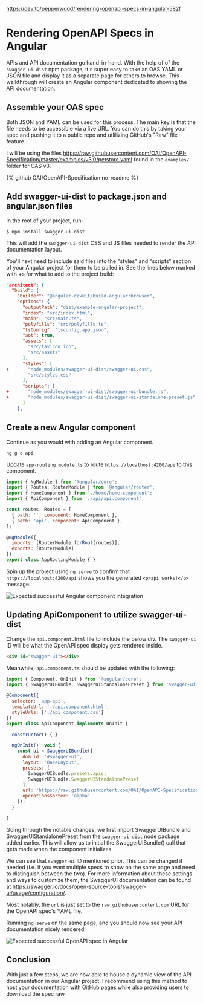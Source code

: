 https://dev.to/pepperwood/rendering-openapi-specs-in-angular-582f

# Rendering OpenAPI Specs in Angular

APIs and API documentation go hand-in-hand. With the help of of the `swagger-ui-dist` npm package, it's super easy to take an OAS YAML or JSON file and display it as a separate page for others to browse. This walkthrough will create an Angular component dedicated to showing the API documentation.

## Assemble your OAS spec

Both JSON and YAML can be used for this process. The main key is that the file needs to be accessible via a live URL. You can do this by taking your spec and pushing it to a public repo and utlilizing GitHub's "Raw" file feature.

I will be using the files https://raw.githubusercontent.com/OAI/OpenAPI-Specification/master/examples/v3.0/petstore.yaml found in the `examples/` folder for OAS v3.

{% github OAI/OpenAPI-Specification no-readme %}

## Add swagger-ui-dist to package.json and angular.json files

In the root of your project, run:
```
$ npm install swagger-ui-dist
```

This will add the `swagger-ui-dist` CSS and JS files needed to render the API documentation layout.

You'll next need to include said files into the "styles" and "scripts" section of your Angular project for them to be pulled in. See the lines below marked with +s for what to add to the project build:

```json
"architect": {
  "build": {
    "builder": "@angular-devkit/build-angular:browser",
    "options": {
      "outputPath": "dist/example-angular-project",
      "index": "src/index.html",
      "main": "src/main.ts",
      "polyfills": "src/polyfills.ts",
      "tsConfig": "tsconfig.app.json",
      "aot": true,
      "assets": [
        "src/favicon.ico",
        "src/assets"
      ],
      "styles": [
+       "node_modules/swagger-ui-dist/swagger-ui.css",
        "src/styles.css"
      ],
      "scripts": [
+       "node_modules/swagger-ui-dist/swagger-ui-bundle.js",
+       "node_modules/swagger-ui-dist/swagger-ui-standalone-preset.js"
      ]
    },
```

## Create a new Angular component

Continue as you would with adding an Angular component.

```
ng g c api
```

Update `app-routing.module.ts` to route `https://localhost:4200/api` to this component.

```js
import { NgModule } from '@angular/core';
import { Routes, RouterModule } from '@angular/router';
import { HomeComponent } from './home/home.component';
import { ApiComponent } from './api/api.component';

const routes: Routes = [
  { path: '', component: HomeComponent },
  { path: 'api', component: ApiComponent },
];

@NgModule({
  imports: [RouterModule.forRoot(routes)],
  exports: [RouterModule]
})
export class AppRoutingModule { }
```

Spin up the project using `ng serve` to confirm that `https://localhost:4200/api` shows you the generated `<p>api works!</p>` message.

![Expected successful Angular component integration](https://dev-to-uploads.s3.amazonaws.com/i/ef0cochro1q5anz045cu.png)

## Updating ApiComponent to utilize swagger-ui-dist

Change the `api.component.html` file to include the below div. The `swagger-ui` ID will be what the OpenAPI spec display gets rendered inside.

```html
<div id="swagger-ui"></div>
```

Meanwhile, `api.component.ts` should be updated with the following:

```js
import { Component, OnInit } from '@angular/core';
import { SwaggerUIBundle, SwaggerUIStandalonePreset } from 'swagger-ui-dist';

@Component({
  selector: 'app-api',
  templateUrl: './api.component.html',
  styleUrls: ['./api.component.css']
})
export class ApiComponent implements OnInit {

  constructor() { }

  ngOnInit(): void {
    const ui = SwaggerUIBundle({
      dom_id: '#swagger-ui',
      layout: 'BaseLayout',
      presets: [
        SwaggerUIBundle.presets.apis,
        SwaggerUIBundle.SwaggerUIStandalonePreset
      ],
      url: 'https://raw.githubusercontent.com/OAI/OpenAPI-Specification/master/examples/v2.0/yaml/petstore.yaml',
      operationsSorter: 'alpha'
    });
  }

}
```

Going through the notable changes, we first import SwaggerUIBundle and SwaggerUIStandalonePreset from the `swagger-ui-dist` node package added earlier. This will allow us to initial the SwaggerUIBundle() call that gets made when the component initializes.

We can see that `swagger-ui` ID mentioned prior. This can be changed if needed (i.e. if you want multiple specs to show on the same page and need to distinguish between the two). For more information about these settings and ways to customize them, the SwaggerUI documentation can be found at https://swagger.io/docs/open-source-tools/swagger-ui/usage/configuration/.

Most notably, the `url` is just set to the `raw.githubusercontent.com` URL for the OpenAPI spec's YAML file.

Running `ng serve` on the same page, and you should now see your API documentation nicely rendered!

![Expected successful OpenAPI spec in Angular](https://dev-to-uploads.s3.amazonaws.com/i/m3bhwq4276t9mwbrv4ge.png)

## Conclusion

With just a few steps, we are now able to house a dynamic view of the API documentation in our Angular project. I recommend using this method to host your documentation with GitHub pages while also providing users to download the spec raw.
